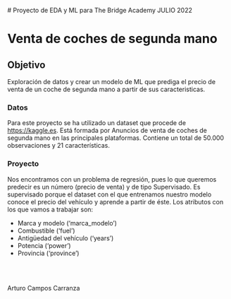 # Proyecto de EDA y ML para The Bridge Academy JULIO 2022

# Venta  de coches de segunda mano

## Objetivo

Exploración de datos y crear un modelo de ML que prediga el precio de venta de un coche de segunda mano a partir de sus caracteristicas.

### Datos

Para este proyecto se ha utilizado un dataset que procede de https://kaggle.es.
Está formada por Anuncios de venta de coches de segunda mano en las principales plataformas. 
Contiene un total de 50.000 observaciones y 21 características.

### Proyecto

Nos encontramos con un problema de regresión, pues lo que queremos predecir es un número (precio de venta) y de tipo Supervisado.
Es supervisado porque el dataset con el que entrenamos nuestro modelo conoce el precio del vehículo y aprende a partir de éste.
Los atributos con los que vamos a trabajar son:

+ Marca y modelo (‘marca_modelo’)
+ Combustible (‘fuel’)
+ Antigüedad del vehículo (‘years’)
+ Potencia (‘power’)
+ Provincia (‘province’)

<br>
<br>

Arturo Campos Carranza
